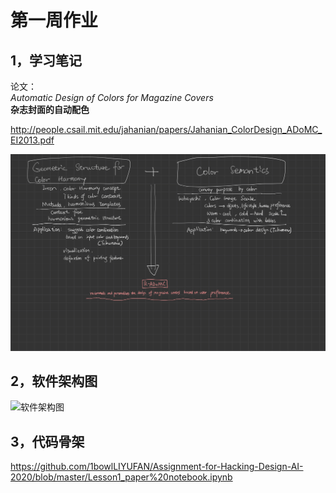 # 第一周作业
## 1，学习笔记
论文：  
*Automatic Design of Colors for Magazine Covers*  
**杂志封面的自动配色**

http://people.csail.mit.edu/jahanian/papers/Jahanian_ColorDesign_ADoMC_EI2013.pdf

![学习笔记](GitHub-2.jpg)

## 2，软件架构图
![软件架构图](structure2.jpg)

## 3，代码骨架
https://github.com/1bowlLIYUFAN/Assignment-for-Hacking-Design-AI-2020/blob/master/Lesson1_paper%20notebook.ipynb





